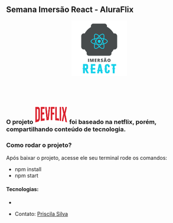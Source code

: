 
## Semana Imersão React - AluraFlix 
<p align="center">
<img width="150px" src="src/assets/img/logo-alura.svg">
</p>

## ⠀⠀⠀⠀ ⠀⠀⠀⠀

### O projeto <img width="90px" height="50px" src="src/assets/img/Logo.png"> foi baseado na netflix, porém, compartilhando conteúdo de tecnologia.

### Como rodar o projeto?
Após baixar o projeto, acesse ele seu terminal rode os comandos:

* npm install
* npm start

#### Tecnologias: 
 * 

- Contato: [Priscila Silva](https://linkedin.com/in/silva-priscila)

